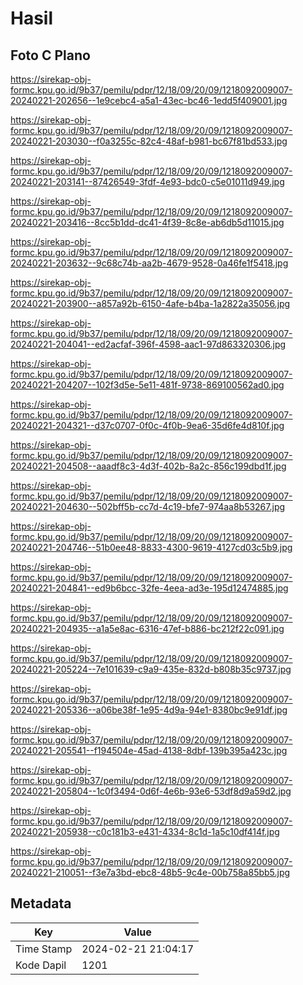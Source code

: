 # Hasil

## Foto C Plano

https://sirekap-obj-formc.kpu.go.id/9b37/pemilu/pdpr/12/18/09/20/09/1218092009007-20240221-202656--1e9cebc4-a5a1-43ec-bc46-1edd5f409001.jpg

https://sirekap-obj-formc.kpu.go.id/9b37/pemilu/pdpr/12/18/09/20/09/1218092009007-20240221-203030--f0a3255c-82c4-48af-b981-bc67f81bd533.jpg

https://sirekap-obj-formc.kpu.go.id/9b37/pemilu/pdpr/12/18/09/20/09/1218092009007-20240221-203141--87426549-3fdf-4e93-bdc0-c5e01011d949.jpg

https://sirekap-obj-formc.kpu.go.id/9b37/pemilu/pdpr/12/18/09/20/09/1218092009007-20240221-203416--8cc5b1dd-dc41-4f39-8c8e-ab6db5d11015.jpg

https://sirekap-obj-formc.kpu.go.id/9b37/pemilu/pdpr/12/18/09/20/09/1218092009007-20240221-203632--9c68c74b-aa2b-4679-9528-0a46fe1f5418.jpg

https://sirekap-obj-formc.kpu.go.id/9b37/pemilu/pdpr/12/18/09/20/09/1218092009007-20240221-203900--a857a92b-6150-4afe-b4ba-1a2822a35056.jpg

https://sirekap-obj-formc.kpu.go.id/9b37/pemilu/pdpr/12/18/09/20/09/1218092009007-20240221-204041--ed2acfaf-396f-4598-aac1-97d863320306.jpg

https://sirekap-obj-formc.kpu.go.id/9b37/pemilu/pdpr/12/18/09/20/09/1218092009007-20240221-204207--102f3d5e-5e11-481f-9738-869100562ad0.jpg

https://sirekap-obj-formc.kpu.go.id/9b37/pemilu/pdpr/12/18/09/20/09/1218092009007-20240221-204321--d37c0707-0f0c-4f0b-9ea6-35d6fe4d810f.jpg

https://sirekap-obj-formc.kpu.go.id/9b37/pemilu/pdpr/12/18/09/20/09/1218092009007-20240221-204508--aaadf8c3-4d3f-402b-8a2c-856c199dbd1f.jpg

https://sirekap-obj-formc.kpu.go.id/9b37/pemilu/pdpr/12/18/09/20/09/1218092009007-20240221-204630--502bff5b-cc7d-4c19-bfe7-974aa8b53267.jpg

https://sirekap-obj-formc.kpu.go.id/9b37/pemilu/pdpr/12/18/09/20/09/1218092009007-20240221-204746--51b0ee48-8833-4300-9619-4127cd03c5b9.jpg

https://sirekap-obj-formc.kpu.go.id/9b37/pemilu/pdpr/12/18/09/20/09/1218092009007-20240221-204841--ed9b6bcc-32fe-4eea-ad3e-195d12474885.jpg

https://sirekap-obj-formc.kpu.go.id/9b37/pemilu/pdpr/12/18/09/20/09/1218092009007-20240221-204935--a1a5e8ac-6316-47ef-b886-bc212f22c091.jpg

https://sirekap-obj-formc.kpu.go.id/9b37/pemilu/pdpr/12/18/09/20/09/1218092009007-20240221-205224--7e101639-c9a9-435e-832d-b808b35c9737.jpg

https://sirekap-obj-formc.kpu.go.id/9b37/pemilu/pdpr/12/18/09/20/09/1218092009007-20240221-205336--a06be38f-1e95-4d9a-94e1-8380bc9e91df.jpg

https://sirekap-obj-formc.kpu.go.id/9b37/pemilu/pdpr/12/18/09/20/09/1218092009007-20240221-205541--f194504e-45ad-4138-8dbf-139b395a423c.jpg

https://sirekap-obj-formc.kpu.go.id/9b37/pemilu/pdpr/12/18/09/20/09/1218092009007-20240221-205804--1c0f3494-0d6f-4e6b-93e6-53df8d9a59d2.jpg

https://sirekap-obj-formc.kpu.go.id/9b37/pemilu/pdpr/12/18/09/20/09/1218092009007-20240221-205938--c0c181b3-e431-4334-8c1d-1a5c10df414f.jpg

https://sirekap-obj-formc.kpu.go.id/9b37/pemilu/pdpr/12/18/09/20/09/1218092009007-20240221-210051--f3e7a3bd-ebc8-48b5-9c4e-00b758a85bb5.jpg


## Metadata

| Key        | Value               |
| ---------- | ------------------- |
| Time Stamp | 2024-02-21 21:04:17 |
| Kode Dapil | 1201                |



